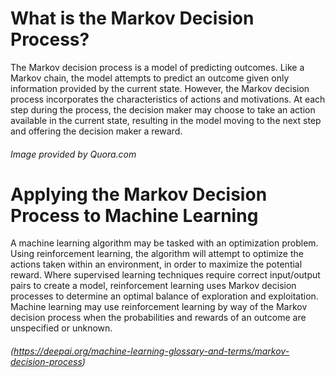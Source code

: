 # What is the Markov Decision Process?

The Markov decision process is a model of predicting outcomes. Like a Markov chain, the model attempts to predict an outcome given only information provided by the current state. However, the Markov decision process incorporates the characteristics of actions and motivations. At each step during the process, the decision maker may choose to take an action available in the current state, resulting in the model moving to the next step and offering the decision maker a reward.



######                                                                          Image provided by Quora.com

# Applying the Markov Decision Process to Machine Learning

A machine learning algorithm may be tasked with an optimization problem. Using reinforcement learning, the algorithm will attempt to optimize the actions taken within an environment, in order to maximize the potential reward. Where supervised learning techniques require correct input/output pairs to create a model, reinforcement learning uses Markov decision processes to determine an optimal balance of exploration and exploitation. Machine learning may use reinforcement learning by way of the Markov decision process when the probabilities and rewards of an outcome are unspecified or unknown.





###### (https://deepai.org/machine-learning-glossary-and-terms/markov-decision-process)
